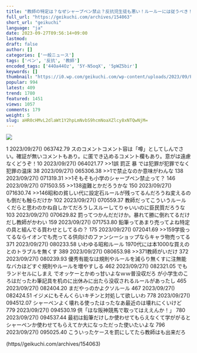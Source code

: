 ```yaml
---
title: "教師の特定は？なぜシャープペン禁止？反抗児生徒も悪い！ルールーには従うべき！？"
full_url: "https://geikuchi.com/archives/154063"
short_url: "geikuchi"
language: "ja"
date: 2023-09-27T09:56:14+09:00
lastmod: 
draft: false
author: []
categories: ['一般ニュース']
tags: ['ペン', '反抗', '教師']
encoded_tags: ['44Oa44Oz', '5Y-N5oqX', '5pWZ5bir']
keywords: []
thumbnail: "https://i0.wp.com/geikuchi.com/wp-content/uploads/2023/09/P1240668.jpg?fit=1024%2C683&ssl=1"
popular: 994
latest: 409
trend: 1780
featured: 1451
views: 1057
comments: 179
weight: 5
slug: aHR0cHMvL2dlaWt1Y2hpLmNvbS9hcmNoaXZlcy8xNTQwNjM=
---
```


![](https://i0.wp.com/geikuchi.com/wp-content/uploads/2023/09/P1240668.jpg?fit=1024%2C683&ssl=1)

1 2023/09/27() 063742.79 スのコメントコメント容は「噂」としてしんでさい。確証が無いコメントもあり。に匿でき込めるコメント欄もあり。意がは遠慮なくどうぞ！10 2023/09/27() 064021.77 >>1誤 罰正 暴 では犯罪が犯罪でなく犯罪の温床 38 2023/09/27() 065306.38 >>1で禁止なのか意味がわんな 138 2023/09/27() 071319.31 >>1そもそも小学のシャープペン禁止って？ 146 2023/09/27() 071503.55 >>138盗難とかだろうかな 150 2023/09/27() 071630.74 >>146昭和の貧しい代に設定石ルールが残ってるんだろうね変えるのも倒だも触らだけか 102 2023/09/27() 070559.37 教師だってこういうルールくだらと思わのかね自しかてだろうしスルーしてりゃいいのに臣民質だろうな 103 2023/09/27() 070629.82 罰ってつかんだだけか。暴れて勝に倒れてるだけだし教師がかわい 159 2023/09/27() 071753.80 鉛筆ってあまり売ってよね特定の具と組んでる買わせとしてるの？ 175 2023/09/27() 072041.69 >>159学扱ってるならイオンでも売ってる供向けのファンシーショップならキャラ物売ってる 371 2023/09/27() 080233.58 いわゆる昭和ルール 1970代には本1000な買えのとのトラブルを無くす 389 2023/09/27() 080653.98 >>371教師がいだけ 372 2023/09/27() 080239.93 優秀有能なは規則やルールを減らり無くすに注無能なバカほどすぐ規則やルールを増やすしる 462 2023/09/27() 082321.05 でも ランドセルにしまえ でオッケーとかめっ甘いよなｗｗ普没収だろ が小学生のころはだったわ筆記具を机のに出休みに出たら没収されるルールがあったし 465 2023/09/27() 082404.20 まだやっのかよクソルール 467 2023/09/27() 082424.51 イジメにもそんくらいキチンと対処して欲しいわ 778 2023/09/27() 094512.07 シャーペンよく壊れる使ったはったなあ最近のは壊れにくいけど 779 2023/09/27() 094530.19 供「ほな阪神競馬で取ってはええんか！」 780 2023/09/27() 094537.44 最初は鉛筆だけしか使わせてもらえなくて学ががるとシャーペンか使わせてもらえてか大になっただった使いたいよな 796 2023/09/27() 095025.40 こういったケースを罰にしてたら教師はも出来だろ 

(https//geikuchi.com/archives/154063)
